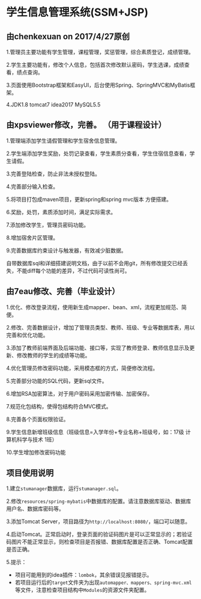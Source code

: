 # 学生信息管理系统(SSM+JSP)

## 由chenkexuan on 2017/4/27原创

1.管理员主要功能有学生管理，课程管理，奖惩管理，综合素质登记，成绩管理。  

2.学生主要功能有，修改个人信息，包括首次修改默认密码，学生选课，成绩查看，绩点查询。  

3.页面使用Bootstrap框架和EasyUI，后台使用Spring、SpringMVC和MyBatis框架。  

4.JDK1.8 tomcat7 idea2017 MySQL5.5


## 由xpsviewer修改，完善。 （用于课程设计）

1.管理端添加学生请假管理和学生宿舍信息管理。  

2.学生端添加学生奖励，处罚记录查看，学生素质分查看，学生住宿信息查看，学生请假。  

3.完善登陆检查，防止非法未授权登陆。  

4.完善部分输入检查。 

5.将项目打包成maven项目，更新spring和spring mvc版本 方便搭建。 

6.奖励，处罚，素质添加时间，满足实际需求。 

7.添加修改学生，管理员密码功能。 

8.增加宿舍片区管理。 

9.完善数据库约束设计与触发器，有效减少脏数据。

自带数据库sql和详细搭建说明文档，由于以前不会用git，所有修改提交已经丢失，不能diff每个功能的差异，不过代码可读性尚可。

## 由7eau修改、完善（毕业设计）

1.优化、修改登录流程，使用新生成mapper、bean、xml，流程更加规范、简便。

2.修改、完善数据设计，增加了管理员类型、教师、班级、专业等数据库表，用以完善和优化功能。

3.添加了教师前端界面及后端功能、接口等，实现了教师登录、教师信息显示及更新、修改教师的学生的成绩等功能。

4.优化管理员修改密码功能，采用模态框的方式，简便修改流程。

5.完善部分功能的SQL代码，更新sql文件。

6.增加RSA加密算法，对于用户密码采用加密传输、加密保存。

7.规范化包结构，使得包结构符合MVC模式。

8.完善各个页面权限验证。

9.学生信息新增班级信息（班级信息=入学年份+专业名称+班级号，如：17级 计算机科学与技术 1班）

10.学生增加修改密码功能

## 项目使用说明
1.建立`stumanager`数据库，运行`stumanager.sql`。
   
2.修改`resources/spring-mybatis`中数据库的配置。请注意数据库驱动、数据库用户名、数据库密码等。

3.添加Tomcat Server，项目路径为`http://localhost:8080/`，端口可以随意。

4.启动Tomcat。正常启动时，登录页面的验证码图片是可以正常显示的；若验证码图片不能正常显示，则检查项目是否报错、数据库配置是否正确、Tomcat配置是否正确。

5.提示：
- 项目可能用到的idea插件：`lombok`，其余错误见报错提示。
- 若项目运行后的`target`文件夹为出现`automapper、mappers、spring-mvc.xml`等文件，注意检查项目结构中`Modules`的资源文件夹配置。
